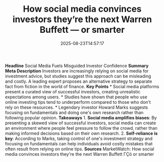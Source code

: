 ﻿---
title: "How social media convinces investors they’re the next Warren Buffett — or smarter"
date: "2025-08-23T14:57:17"
category: "Markets"
summary: ""
slug: "how social media convinces investors theyre the next warren "
source_urls:
  - "https://www.marketwatch.com/story/how-social-media-convinces-investors-theyre-the-next-warren-buffett-or-smarter-a1f258c6?mod=mw_rss_topstories"
seo:
  title: "How social media convinces investors they’re the next Warren Buffett — or smarter | Hash n Hedge"
  description: ""
  keywords: ["news", "markets", "brief"]
---
**Headline** Social Media Fuels Misguided Investor Confidence  **Summary Meta Description** Investors are increasingly relying on social media for investment advice, but studies suggest this approach can be misleading and costly. A leading expert proposes an alternative strategy to separate fact from fiction in the world of finance.  **Key Points**  * Social media platforms present a curated view of successful investors, creating unrealistic expectations among users. * Studies have shown that people who use online investing tips tend to underperform compared to those who don't rely on these resources. * Legendary investor Howard Marks suggests focusing on fundamentals and doing one's own research rather than following popular opinion.  **Takeaways**  1. **Social media amplifies biases**: By presenting a skewed view of successful investors, social media can create an environment where people feel pressure to follow the crowd, rather than making informed decisions based on their own research. 2. **Self-reliance is key**: According to Marks, taking control of one's investment strategy and focusing on fundamentals can help individuals avoid costly mistakes that often result from relying on online tips.  **Sources** MarketWatch: How social media convinces investors they're the next Warren Buffett ΓÇö or smarter 

